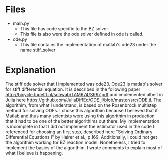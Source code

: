 # Files

* main.py
	* This file has code specific to the BZ solver.
	* This file is also were the ode solver defined in ode is called.
* ode.py
	* This file contains the implementation of matlab's ode23 under the name stiff_solver


# Explanation

The stiff ode solver that I implemented was ode23. Ode23 is matlab's solver for stiff differential equation. It is described
in the following paper http://bicycle.tudelft.nl/schwab/TAM674/SR97.pdf and implemented albeit in Julia here https://github.com/JuliaDiffEq/ODE.jl/blob/master/src/ODE.jl.
The algorithim, from what I understand, is based on the Rosenbrock multistep method for solving ODEs. I chose this algorithim because I believed that if Matlab and thus
many scientists were using this algorithim in production that it had to be one of the better algorithims out there. My implementation is incomplete in that I did not 
implement the estimator used in the code I referenced for choosing an first step, described here "Solving Ordinary Differential Equations I" by Hairer et al., p.169.
Additionally, I could not get the algorithim working for BZ reaction model. Nonetheless, I tried to implement the basics of the algorithim. I wrote comments to explain
most of what I believe is happening.